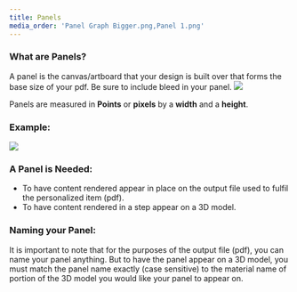 ```yaml
---
title: Panels
media_order: 'Panel Graph Bigger.png,Panel 1.png'
---
```


### What are Panels? 

A panel is the canvas/artboard that your design is built over that forms the base size of your pdf.
Be sure to include bleed in your panel. 
![](https://help.spiff.com.au/user/pages/04.Spiff-Concepts/03.workflows/01.workflow-details/02.panels/Panel%202.png)

Panels are measured in **Points** or **pixels** by a **width** and a **height**. 
  
### Example:
![](https://help.spiff.com.au/user/pages/04.Spiff-Concepts/03.workflows/01.workflow-details/02.panels/Panel%20Graph%20Bigger.png)

### A Panel is Needed:
- To have content rendered appear in place on the output file used to fulfil the personalized item (pdf).
- To have content rendered in a step appear on a 3D model.

### Naming your Panel:
It is important to note that for the purposes of the output file (pdf), you can name your panel anything. But to have the panel appear on a 3D model, you must match the panel name exactly (case sensitive) to the material name of portion of the 3D model you would like your panel to appear on.
